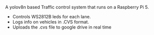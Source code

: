 A yolov8n based Traffic control system that runs on a Raspberry Pi 5.

<ul>
<li>Controls WS2812B leds for each lane.</li>
<li>Logs info on vehicles in .CVS format.</li>
<li>Uploads the .cvs file to google drive in real time</li>
</ul>
